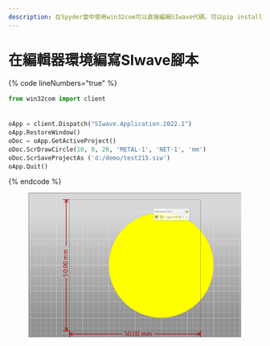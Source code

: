```yaml
---
description: 在Spyder當中使用win32com可以直接編輯SIwave代碼。可以pip install pypiwin32安裝win32com模組。
---
```


# 在編輯器環境編寫SIwave腳本

{% code lineNumbers="true" %}
```python
from win32com import client


oApp = client.Dispatch("SIwave.Application.2022.1")
oApp.RestoreWindow()
oDoc = oApp.GetActiveProject()
oDoc.ScrDrawCircle(10, 0, 20, 'METAL-1', 'NET-1', 'mm')
oDoc.ScrSaveProjectAs ('d:/demo/test215.siw')
oApp.Quit()
```
{% endcode %}

<figure><img src="../.gitbook/assets/image (7) (1).png" alt=""><figcaption></figcaption></figure>
